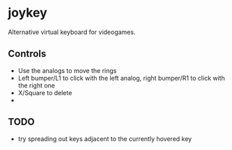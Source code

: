 # joykey
Alternative virtual keyboard for videogames.

## Controls
- Use the analogs to move the rings
- Left bumper/L1 to click with the left analog, right bumper/R1 to click with the right one
- X/Square to delete
- 

## TODO
- try spreading out keys adjacent to the currently hovered key
